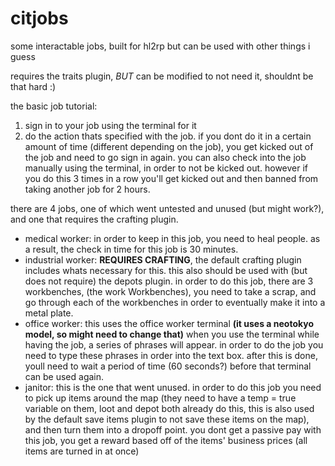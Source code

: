 # citjobs
some interactable jobs, built for hl2rp but can be used with other things i guess

requires the traits plugin, *BUT* can be modified to not need it, shouldnt be that hard :)

the basic job tutorial:
1. sign in to your job using the terminal for it
2. do the action thats specified with the job. if you dont do it in a certain amount of time (different depending on the job), you get kicked out of the job and need to go sign in again. you can also check into the job manually using the terminal, in order to not be kicked out. however if you do this 3 times in a row you'll get kicked out and then banned from taking another job for 2 hours.

there are 4 jobs, one of which went untested and unused (but might work?), and one that requires the crafting plugin.
- medical worker: in order to keep in this job, you need to heal people. as a result, the check in time for this job is 30 minutes.
- industrial worker: **REQUIRES CRAFTING**, the default crafting plugin includes whats necessary for this.
this also should be used with (but does not require) the depots plugin.
in order to do this job, there are 3 workbenches, (the work Workbenches), you need to take a scrap, and go through each of the workbenches in order to eventually make it into a metal plate.
- office worker: this uses the office worker terminal **(it uses a neotokyo model, so might need to change that)** when you use the terminal while having the job, a series of phrases will appear. in order to do the job you need to type these phrases in order into the text box. after this is done, youll need to wait a period of time (60 seconds?) before that terminal can be used again.
- janitor: this is the one that went unused. in order to do this job you need to pick up items around the map (they need to have a temp = true variable on them, loot and depot both already do this, this is also used by the default save items plugin to not save these items on the map), and then turn them into a dropoff point. you dont get a passive pay with this job, you get a reward based off of the items' business prices (all items are turned in at once)